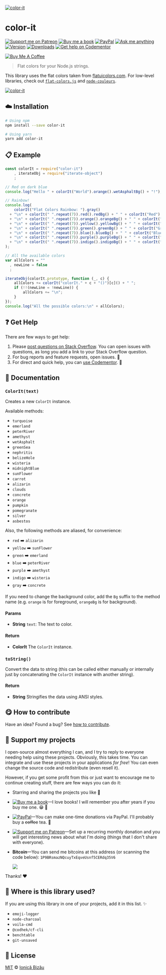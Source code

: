 <!-- Please do not edit this file. Edit the `blah` field in the `package.json` instead. If in doubt, open an issue. -->








[![color-it](http://i.imgur.com/Mks97iZ.png)](#)











# color-it

 [![Support me on Patreon][badge_patreon]][patreon] [![Buy me a book][badge_amazon]][amazon] [![PayPal][badge_paypal_donate]][paypal-donations] [![Ask me anything](https://img.shields.io/badge/ask%20me-anything-1abc9c.svg)](https://github.com/IonicaBizau/ama) [![Version](https://img.shields.io/npm/v/color-it.svg)](https://www.npmjs.com/package/color-it) [![Downloads](https://img.shields.io/npm/dt/color-it.svg)](https://www.npmjs.com/package/color-it) [![Get help on Codementor](https://cdn.codementor.io/badges/get_help_github.svg)](https://www.codementor.io/johnnyb?utm_source=github&utm_medium=button&utm_term=johnnyb&utm_campaign=github)

<a href="https://www.buymeacoffee.com/H96WwChMy" target="_blank"><img src="https://www.buymeacoffee.com/assets/img/custom_images/yellow_img.png" alt="Buy Me A Coffee"></a>







> Flat colors for your Node.js strings.






This library uses the flat colors taken from [flatuicolors.com](http://flatuicolors.com). For low-level libraries, check out [`flat-colors.js`](https://github.com/IonicaBizau/flat-colors.js) and [`node-couleurs`](https://github.com/IonicaBizau/node-couleurs).






[![color-it](http://i.imgur.com/MsZii96.png)](#)







## :cloud: Installation

```sh
# Using npm
npm install --save color-it

# Using yarn
yarn add color-it
```













## :clipboard: Example



```js
const colorIt = require("color-it")
    , iterateObj = require("iterate-object")
    ;

// Red on dark blue
console.log("Hello " + colorIt("World").orange().wetAsphaltBg() + "!");

// Rainbow!
console.log(
    colorIt("Flat Colors Rainbow: ").gray()
  + "\n" + colorIt(" ".repeat(7)).red().redBg() + " " + colorIt("Red").red()
  + "\n" + colorIt(" ".repeat(7)).orange().orangeBg() + " " + colorIt("Orange").orange()
  + "\n" + colorIt(" ".repeat(7)).yellow().yellowBg() + " " + colorIt("Yellow").yellow()
  + "\n" + colorIt(" ".repeat(7)).green().greenBg() + " " + colorIt("Green").green()
  + "\n" + colorIt(" ".repeat(7)).blue().blueBg() + " " + colorIt("Blue").blue()
  + "\n" + colorIt(" ".repeat(7)).purple().purpleBg() + " " + colorIt("Purple").purple()
  + "\n" + colorIt(" ".repeat(7)).indigo().indigoBg() + " " + colorIt("Indigo").indigo()
);

// All the available colors
var allColors = ""
  , newLine = false
  ;

iterateObj(colorIt.prototype, function (_, c) {
    allColors += colorIt("colorIt." + c + "()")[c]() + " ";
    if (!!(newLine = !newLine)) {
        allColors += "\n";
    }
});
console.log("All the possible colors:\n" + allColors);
```











## :question: Get Help

There are few ways to get help:



 1. Please [post questions on Stack Overflow](https://stackoverflow.com/questions/ask). You can open issues with questions, as long you add a link to your Stack Overflow question.
 2. For bug reports and feature requests, open issues. :bug:
 3. For direct and quick help, you can [use Codementor](https://www.codementor.io/johnnyb). :rocket:





## :memo: Documentation


### `ColorIt(text)`
Creates a new `ColorIt` instance.

Available methods:

 - `turquoise`
 - `emerland`
 - `peterRiver`
 - `amethyst`
 - `wetAsphalt`
 - `greenSea`
 - `nephritis`
 - `belizeHole`
 - `wisteria`
 - `midnightBlue`
 - `sunFlower`
 - `carrot`
 - `alizarin`
 - `clouds`
 - `concrete`
 - `orange`
 - `pumpkin`
 - `pomegranate`
 - `silver`
 - `asbestos`

Also, the following methods are aliased, for convenience:

 - `red` :arrow_right: `alizarin`
 - `yellow` :arrow_right: `sunFlower`
 - `green` :arrow_right: `emerland`
 - `blue` :arrow_right: `peterRiver`
 - `purple` :arrow_right: `amethyst`
 - `indigo` :arrow_right: `wisteria`
 - `gray` :arrow_right: `concrete`

If you need to change the background color, add the `Bg` suffix to the
method name (e.g. `orange` is for foreground, `orangeBg` is for
background).

#### Params

- **String** `text`: The text to color.

#### Return
- **ColorIt** The `ColorIt` instance.

### `toString()`
Convert the data to string (this can be called either manually or internally
just by concatenating the `ColorIt` instance with another string).

#### Return
- **String** Stringifies the data using ANSI styles.














## :yum: How to contribute
Have an idea? Found a bug? See [how to contribute][contributing].


## :sparkling_heart: Support my projects
I open-source almost everything I can, and I try to reply to everyone needing help using these projects. Obviously,
this takes time. You can integrate and use these projects in your applications *for free*! You can even change the source code and redistribute (even resell it).

However, if you get some profit from this or just want to encourage me to continue creating stuff, there are few ways you can do it:


 - Starring and sharing the projects you like :rocket:
 - [![Buy me a book][badge_amazon]][amazon]—I love books! I will remember you after years if you buy me one. :grin: :book:
 - [![PayPal][badge_paypal]][paypal-donations]—You can make one-time donations via PayPal. I'll probably buy a ~~coffee~~ tea. :tea:
 - [![Support me on Patreon][badge_patreon]][patreon]—Set up a recurring monthly donation and you will get interesting news about what I'm doing (things that I don't share with everyone).
 - **Bitcoin**—You can send me bitcoins at this address (or scanning the code below): `1P9BRsmazNQcuyTxEqveUsnf5CERdq35V6`

    ![](https://i.imgur.com/z6OQI95.png)


Thanks! :heart:
















## :dizzy: Where is this library used?
If you are using this library in one of your projects, add it in this list. :sparkles:

 - `emoji-logger`
 - `node-charcoal`
 - `voila-cmd`
 - `@codhek/cf-cli`
 - `benchtable`
 - `git-unsaved`











## :scroll: License

[MIT][license] © [Ionică Bizău][website]






[license]: /LICENSE
[website]: https://ionicabizau.net
[contributing]: /CONTRIBUTING.md
[docs]: /DOCUMENTATION.md
[badge_patreon]: https://ionicabizau.github.io/badges/patreon.svg
[badge_amazon]: https://ionicabizau.github.io/badges/amazon.svg
[badge_paypal]: https://ionicabizau.github.io/badges/paypal.svg
[badge_paypal_donate]: https://ionicabizau.github.io/badges/paypal_donate.svg
[patreon]: https://www.patreon.com/ionicabizau
[amazon]: http://amzn.eu/hRo9sIZ
[paypal-donations]: https://www.paypal.com/cgi-bin/webscr?cmd=_s-xclick&hosted_button_id=RVXDDLKKLQRJW

